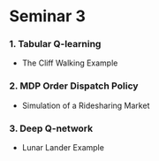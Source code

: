 # Seminar 3

### 1. Tabular Q-learning
* The Cliff Walking Example

### 2. MDP Order Dispatch Policy
* Simulation of a Ridesharing Market

### 3. Deep Q-network
* Lunar Lander Example
